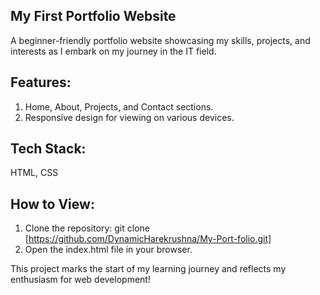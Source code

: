 My First Portfolio Website
---------------------------
A beginner-friendly portfolio website showcasing my skills, projects, and interests as I embark on my journey in the IT field.

Features:
----------
1. Home, About, Projects, and Contact sections.
2. Responsive design for viewing on various devices.

Tech Stack:
------------
HTML, CSS

How to View:
---------------
1. Clone the repository: git clone [https://github.com/DynamicHarekrushna/My-Port-folio.git]
2. Open the index.html file in your browser.

This project marks the start of my learning journey and reflects my enthusiasm for web development!

